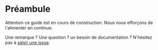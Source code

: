 # Préambule

Attention ce guide est en cours de construction. Nous nous efforçons de l'alimenter en continue.

Une remarque ? Une question ? un besoin de documentation ? N'hésitez pas à [saisir une issue](https://github.com/KleeGroup/focus-docs/issues).
